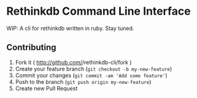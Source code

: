 # Rethinkdb Command Line Interface

WIP: A cli for rethinkdb written in ruby. Stay tuned.

## Contributing

1. Fork it ( http://github.com/<my-github-username>/rethinkdb-cli/fork )
2. Create your feature branch (`git checkout -b my-new-feature`)
3. Commit your changes (`git commit -am 'Add some feature'`)
4. Push to the branch (`git push origin my-new-feature`)
5. Create new Pull Request
